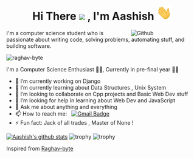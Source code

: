 <h1 align="Center">  Hi There <img src="https://media.giphy.com/media/WUlplcMpOCEmTGBtBW/giphy.gif" width="40px"> , I'm Aashish <img src="https://raw.githubusercontent.com/ABSphreak/ABSphreak/master/gifs/Hi.gif" width="40px" /> </h1>

<img width="35%" align="right" alt="Github" src="https://github.com/user-attachments/assets/7cb95160-a52f-4240-8802-410f713b95cd" />

I'm a computer science student who is passionate about writing code, solving problems, automating stuff, and building software.
<p align="left"> <img src="https://komarev.com/ghpvc/?username=Aviationlove" alt="raghav-byte" /> </p>

I'm a Computer Science Enthusiast  👨‍💻, Currently in pre-final year  👨‍🎓

- 🔭 I’m currently working on Django   
- 🌱 I’m currently learning about Data Structures , Unix System 
- 👯 I’m looking to collaborate on Cpp projects and Basic Web Dev stuff
- 🤔 I’m looking for help in learning about Web Dev and JavaScript 
- 💬 Ask me about anything and everything 
- 📫 How to reach me: &nbsp;&nbsp;[![Gmail Badge](https://img.shields.io/badge/-Gmail-c14438?style=flat-square&logo=Gmail&logoColor=white&link=mailto:ashishpranam007.com)](mailto:ashishpranam007@gmail.com)
- ⚡ Fun fact: Jack of all trades , Master of None !


[![Aashish's github stats](https://github-readme-stats.vercel.app/api?username=Aviationlove&show_icons=true&title_color=fff&icon_color=79ff97&text_color=9f9f9f&bg_color=151515)](https://github.com/SulthanNK/github-readme-stats)
![trophy](https://github-profile-trophy.vercel.app/?username=Aviationlove&theme=dark_lover&no-frame=true&no-bg=true&margin-w=4&column=6&title=MultiLanguage,Joined2020,Organizations,Commits,Reviews,Followers)
![trophy](https://github-profile-trophy.vercel.app/?username=Aviationlove&theme=dark_lover&no-frame=true&no-bg=true&margin-w=4&column=5&title=Stars,PullRequest,Repositories,Experience,Issues)

Inspired from [Raghav-byte](https://github.com/Raghav-byte)
